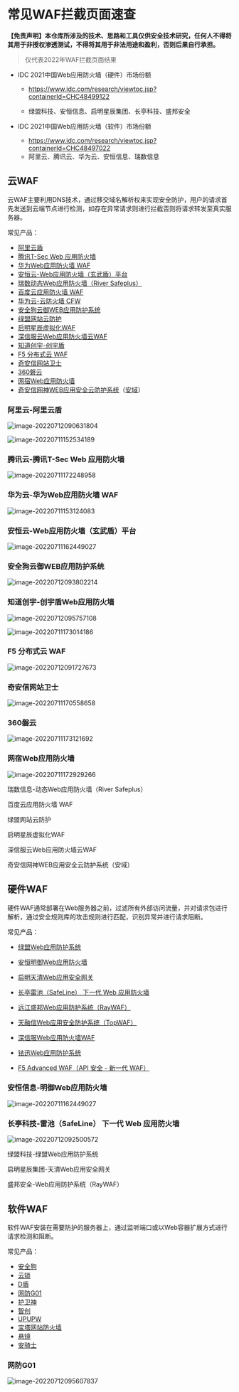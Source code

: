 # 常见WAF拦截页面速查

**【免责声明】本仓库所涉及的技术、思路和工具仅供安全技术研究，任何人不得将其用于非授权渗透测试，不得将其用于非法用途和盈利，否则后果自行承担。**

> 仅代表2022年WAF拦截页面结果

- IDC 2021中国Web应用防火墙（硬件）市场份额 

  - https://www.idc.com/research/viewtoc.jsp?containerId=CHC48499122

  - 绿盟科技、安恒信息、启明星辰集团、长亭科技、盛邦安全

- IDC 2021中国Web应用防火墙（软件）市场份额 
  - https://www.idc.com/research/viewtoc.jsp?containerId=CHC48497022
  - 阿里云、腾讯云、华为云、安恒信息、瑞数信息

## 云WAF

云WAF主要利用DNS技术，通过移交域名解析权来实现安全防护，用户的请求首先发送到云端节点进行检测，如存在异常请求则进行拦截否则将请求转发至真实服务器。

常见产品：

- [阿里云盾](http://aliyunyd.com/)
- [腾讯T-Sec Web 应用防火墙](https://cloud.tencent.com/product/waf)
- [华为Web应用防火墙 WAF](https://www.huaweicloud.com/product/waf.html) 
- [安恒云-Web应用防火墙（玄武盾）平台](https://www.dbappsecurity.com.cn/product/cloud119.html)
- [瑞数动态Web应用防火墙（River Safeplus）](https://www.riversecurity.com/product-Safeplus.shtml)
- [百度云应用防火墙 WAF](https://cloud.baidu.com/product/waf.html)
- [华为云-云防火墙 CFW](https://www.huaweicloud.com/product/cfw.html)
- [安全狗云御WEB应用防护系统](https://www.safedog.cn/index/wafIndex.html)
- [绿盟网站云防护](https://www.nsfocus.com.cn/html/2020/458_0107/108.html)
- [启明星辰虚拟化WAF](https://www.venustech.com.cn/new_type/xnWAF/)
- [深信服云Web应用防火墙云WAF](https://www.sangfor.com.cn/product-and-solution/sangfor-security/yun-web)
- [知道创宇-创宇盾](https://defense.yunaq.com/cyd/)
- [F5 分布式云 WAF](https://www.f5.com.cn/cloud/products/distributed-cloud-waf)
- [奇安信网站卫士](https://wangzhan.qianxin.com/)
- [360磐云](https://wangzhan.360.cn/panyun)
- [网宿Web应用防火墙](https://www.wangsu.com/product/52)
- [奇安信网神WEB应用安全云防护系统](https://www.qianxin.com/product/detail/pid/400)（[安域](https://anyu.qianxin.com/)）

### 阿里云-阿里云盾

![image-20220712090631804](https://typora-notes-1308934770.cos.ap-beijing.myqcloud.com/202207120906874.png)

![image-20220711152534189](https://typora-notes-1308934770.cos.ap-beijing.myqcloud.com/202207111525260.png)

### 腾讯云-腾讯T-Sec Web 应用防火墙

![image-20220711172248958](https://typora-notes-1308934770.cos.ap-beijing.myqcloud.com/202207111722040.png)

### 华为云-华为Web应用防火墙 WAF 

![image-20220711153124083](https://typora-notes-1308934770.cos.ap-beijing.myqcloud.com/202207111531147.png)

### 安恒云-Web应用防火墙（玄武盾）平台

![image-20220711162449027](https://typora-notes-1308934770.cos.ap-beijing.myqcloud.com/202207111726491.png)

### 安全狗云御WEB应用防护系统

![image-20220712093802214](https://typora-notes-1308934770.cos.ap-beijing.myqcloud.com/202207120938282.png)

### 知道创宇-创宇盾Web应用防火墙

![image-20220712095757108](https://typora-notes-1308934770.cos.ap-beijing.myqcloud.com/202207120957150.png)



![image-20220711173014186](https://typora-notes-1308934770.cos.ap-beijing.myqcloud.com/202207111730814.png)

### F5 分布式云 WAF

![image-20220712091727673](https://typora-notes-1308934770.cos.ap-beijing.myqcloud.com/202207120917731.png)

### 奇安信网站卫士

![image-20220711170558658](https://typora-notes-1308934770.cos.ap-beijing.myqcloud.com/202207111705719.png)

### 360磐云

![image-20220711173121692](https://typora-notes-1308934770.cos.ap-beijing.myqcloud.com/202207111731745.png)

### 网宿Web应用防火墙

![image-20220711172929266](https://typora-notes-1308934770.cos.ap-beijing.myqcloud.com/202207111729357.png)

瑞数信息-动态Web应用防火墙（River Safeplus）

百度云应用防火墙 WAF

绿盟网站云防护

启明星辰虚拟化WAF

深信服云Web应用防火墙云WAF

奇安信网神WEB应用安全云防护系统（安域）

## 硬件WAF

硬件WAF通常部署在Web服务器之前，过滤所有外部访问流量，并对请求包进行解析，通过安全规则库的攻击规则进行匹配，识别异常并进行请求阻断。

常见产品：

- [绿盟Web应用防护系统](https://www.nsfocus.com.cn/html/2019/206_0911/6.html)

- [安恒明御Web应用防火墙](https://www.dbappsecurity.com.cn/product/cloud150.html)
- [启明天清Web应用安全网关](https://www.venustech.com.cn/new_type/Webyyfhq/)
- [长亭雷池（SafeLine） 下一代 Web 应用防火墙](https://www.chaitin.cn/zh/safeline)
- [远江盛邦Web应用防护系统（RayWAF）](https://www.webray.com.cn/channel/RayWAF.html)
- [天融信Web应用安全防护系统（TopWAF）](https://www.topsec.com.cn/product/25.html)
- [深信服Web应用防火墙WAF](https://www.sangfor.com.cn/product-and-solution/sangfor-security/waf)
- [铱迅Web应用防护系统](https://www.yxlink.com/index_product_index.html)
- [F5 Advanced WAF（API 安全 - 新一代 WAF）](https://www.f5.com.cn/products/security/advanced-waf)

### 安恒信息-明御Web应用防火墙

![image-20220711162449027](https://typora-notes-1308934770.cos.ap-beijing.myqcloud.com/202207111625134.png)

### 长亭科技-雷池（SafeLine） 下一代 Web 应用防火墙

![image-20220712092500572](https://typora-notes-1308934770.cos.ap-beijing.myqcloud.com/202207120925627.png)

绿盟科技-绿盟Web应用防护系统

启明星辰集团-天清Web应用安全网关

盛邦安全-Web应用防护系统（RayWAF）

## 软件WAF

软件WAF安装在需要防护的服务器上，通过监听端口或以Web容器扩展方式进行请求检测和阻断。

常见产品：

- [安全狗](https://www.safedog.cn/)
- [云锁](https://yunsuo.qianxin.com/)
- [D盾](https://d99net.net/)
- [网防G01](https://www.gov110.cn/)
- [护卫神](https://www.hws.com/)
- [智创](https://www.zcnt.com/)
- [UPUPW](https://www.upupw.net/versions/)
- [宝塔网站防火墙](https://www.bt.cn/)
- [悬镜](https://www.xmirror.cn/)
- [安骑士](https://help.aliyun.com/product/28449.html)

### 网防G01

![image-20220712095607837](https://typora-notes-1308934770.cos.ap-beijing.myqcloud.com/202207120956894.png)

